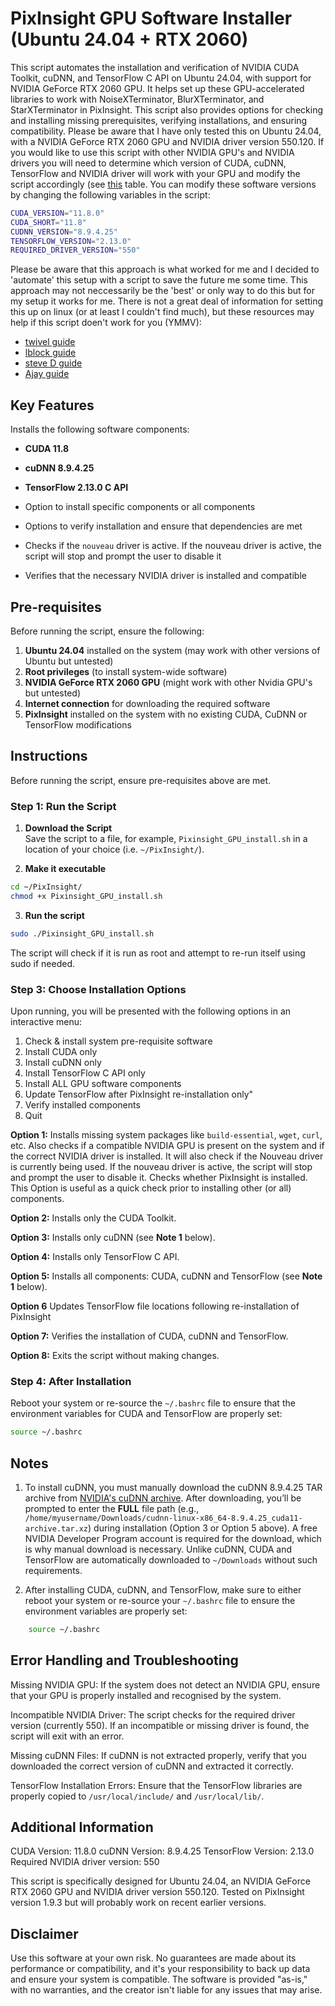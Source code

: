 # PixInsight GPU Software Installer (Ubuntu 24.04 + RTX 2060)

This script automates the installation and verification of NVIDIA CUDA Toolkit, cuDNN, and TensorFlow C API on Ubuntu 24.04, with support for NVIDIA GeForce RTX 2060 GPU. It helps set up these GPU-accelerated libraries to work with NoiseXTerminator, BlurXTerminator, and StarXTerminator in PixInsight. This script also provides options for checking and installing missing prerequisites, verifying installations, and ensuring compatibility. Please be aware that I have only tested this on Ubuntu 24.04, with a NVIDIA GeForce RTX 2060 GPU and NVIDIA driver version 550.120. If you would like to use this script with other NVIDIA GPU's and NVIDIA drivers you will need to determine which version of CUDA, cuDNN, TensorFlow and NVIDIA driver will work with your GPU and modify the script accordingly (see [this](https://www.tensorflow.org/install/source#gpu) table. You can modify these software versions by changing the following variables in the script:

```bash
CUDA_VERSION="11.8.0"
CUDA_SHORT="11.8"
CUDNN_VERSION="8.9.4.25"
TENSORFLOW_VERSION="2.13.0"
REQUIRED_DRIVER_VERSION="550"
```

Please be aware that this approach is what worked for me and I decided to 'automate' this setup with a script to save the future me some time. This approach may not neccessarily be the 'best' or only way to do this but for my setup it works for me. There is not a great deal of information for setting this up on linux (or at least I couldn't find much), but these resources may help if this script doen't work for you (YMMV):

- [twivel guide](https://pixinsight.com/forum/index.php?threads/procedure-to-enable-gpu-acceleration-for-bxt-starnet-etc-within-linux-mint-with-a-supported-nvidia-graphics-card.23356/)
- [lblock guide](https://pixinsight.com/forum/index.php?threads/gpu-acceleration-for-pixinsight-with-linux-kubuntu-or-ubuntu-using-rc-astro-tools-eg-starxterminator-or-starnet.22163/)
- [steve D guide](https://pixinsight.com/forum/index.php?threads/how-to-gpu-accelerate-starxterminator-and-starnet2-on-linux.19773/)
- [Ajay guide](https://pixinsight.com/forum/index.php?threads/gpu-accelerated-starnet-v2-working-with-cuda-and-libtensorflow-gpu-under-linux.18180/)

## Key Features
Installs the following software components:

- **CUDA 11.8**
- **cuDNN 8.9.4.25**
- **TensorFlow 2.13.0 C API**

- Option to install specific components or all components
- Options to verify installation and ensure that dependencies are met
- Checks if the `nouveau` driver is active. If the nouveau driver is active, the script will stop and prompt the user to disable it 
- Verifies that the necessary NVIDIA driver is installed and compatible

## **Pre-requisites**

Before running the script, ensure the following:
1. **Ubuntu 24.04** installed on the system (may work with other versions of Ubuntu but untested)
2. **Root privileges** (to install system-wide software)
3. **NVIDIA GeForce RTX 2060 GPU** (might work with other Nvidia GPU's but untested)
4. **Internet connection** for downloading the required software
5. **PixInsight** installed on the system with no existing CUDA, CuDNN or TensorFlow modifications

## **Instructions**

Before running the script, ensure pre-requisites above are met.

### Step 1: Run the Script
1. **Download the Script**  
Save the script to a file, for example, `Pixinsight_GPU_install.sh` in a location of your choice (i.e. `~/PixInsight/`).

2. **Make it executable**
```bash
cd ~/PixInsight/
chmod +x Pixinsight_GPU_install.sh
```

3. **Run the script**
```bash
sudo ./Pixinsight_GPU_install.sh
```

The script will check if it is run as root and attempt to re-run itself using sudo if needed.

### Step 3: Choose Installation Options

Upon running, you will be presented with the following options in an interactive menu:

1) Check & install system pre-requisite software
2) Install CUDA only
3) Install cuDNN only
4) Install TensorFlow C API only
5) Install ALL GPU software components
6) Update TensorFlow after PixInsight re-installation only" 
7) Verify installed components
8) Quit

**Option 1:** Installs missing system packages like `build-essential`, `wget`, `curl`, etc. Also checks if a compatible NVIDIA GPU is present on the system and if the correct NVIDIA driver is installed. It will also check if the Nouveau driver is currently being used. If the nouveau driver is active, the script will stop and prompt the user to disable it. Checks whether PixInsight is installed. This Option is useful as a quick check prior to installing other (or all) components.

**Option 2:** Installs only the CUDA Toolkit.

**Option 3:** Installs only cuDNN (see **Note 1** below).

**Option 4:** Installs only TensorFlow C API.

**Option 5:** Installs all components: CUDA, cuDNN and TensorFlow (see **Note 1** below).

**Option 6** Updates TensorFlow file locations following re-installation of PixInsight 

**Option 7:** Verifies the installation of CUDA, cuDNN and TensorFlow.

**Option 8:** Exits the script without making changes.

### Step 4: After Installation

Reboot your system or re-source the `~/.bashrc` file to ensure that the environment variables for CUDA and TensorFlow are properly set:

```bash
source ~/.bashrc
```

## Notes

1. To install cuDNN, you must manually download the cuDNN 8.9.4.25 TAR archive from [NVIDIA's cuDNN archive](https://developer.nvidia.com/rdp/cudnn-archive). After downloading, you’ll be prompted to enter the **FULL** file path (e.g., `/home/myusername/Downloads/cudnn-linux-x86_64-8.9.4.25_cuda11-archive.tar.xz`) during installation (Option 3 or Option 5 above). A free NVIDIA Developer Program account is required for the download, which is why manual download is necessary. Unlike cuDNN, CUDA and TensorFlow are automatically downloaded to `~/Downloads` without such requirements.

2. After installing CUDA, cuDNN, and TensorFlow, make sure to either reboot your system or re-source your `~/.bashrc` file to ensure the environment variables are properly set:

```bash
    source ~/.bashrc
```

## Error Handling and Troubleshooting

Missing NVIDIA GPU: If the system does not detect an NVIDIA GPU, ensure that your GPU is properly installed and recognised by the system.

Incompatible NVIDIA Driver: The script checks for the required driver version (currently 550). If an incompatible or missing driver is found, the script will exit with an error.

Missing cuDNN Files: If cuDNN is not extracted properly, verify that you downloaded the correct version of cuDNN and extracted it correctly.

TensorFlow Installation Errors: Ensure that the TensorFlow libraries are properly copied to `/usr/local/include/` and `/usr/local/lib/`.

## Additional Information

CUDA Version: 11.8.0
cuDNN Version: 8.9.4.25
TensorFlow Version: 2.13.0
Required NVIDIA driver version: 550

This script is specifically designed for Ubuntu 24.04, an NVIDIA GeForce RTX 2060 GPU and NVIDIA driver version 550.120. Tested on PixInsight version 1.9.3 but will probably work on recent earlier versions.

## **Disclaimer**

Use this software at your own risk. No guarantees are made about its performance or compatibility, and it's your responsibility to back up data and ensure your system is compatible. The software is provided "as-is," with no warranties, and the creator isn't liable for any issues that may arise.




